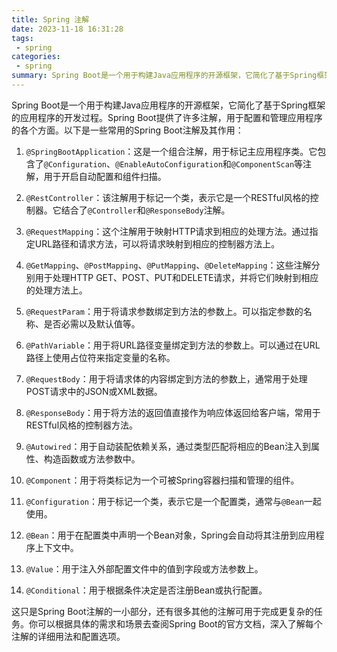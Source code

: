 ```yaml
---
title: Spring 注解
date: 2023-11-18 16:31:28
tags:
 - spring
categories: 
 - spring
summary: Spring Boot是一个用于构建Java应用程序的开源框架，它简化了基于Spring框架的应用程序的开发过程。
---
```

Spring Boot是一个用于构建Java应用程序的开源框架，它简化了基于Spring框架的应用程序的开发过程。Spring Boot提供了许多注解，用于配置和管理应用程序的各个方面。以下是一些常用的Spring Boot注解及其作用：

1. `@SpringBootApplication`：这是一个组合注解，用于标记主应用程序类。它包含了`@Configuration`、`@EnableAutoConfiguration`和`@ComponentScan`等注解，用于开启自动配置和组件扫描。

2. `@RestController`：该注解用于标记一个类，表示它是一个RESTful风格的控制器。它结合了`@Controller`和`@ResponseBody`注解。

3. `@RequestMapping`：这个注解用于映射HTTP请求到相应的处理方法。通过指定URL路径和请求方法，可以将请求映射到相应的控制器方法上。

4. `@GetMapping`、`@PostMapping`、`@PutMapping`、`@DeleteMapping`：这些注解分别用于处理HTTP GET、POST、PUT和DELETE请求，并将它们映射到相应的处理方法上。

5. `@RequestParam`：用于将请求参数绑定到方法的参数上。可以指定参数的名称、是否必需以及默认值等。

6. `@PathVariable`：用于将URL路径变量绑定到方法的参数上。可以通过在URL路径上使用占位符来指定变量的名称。

7. `@RequestBody`：用于将请求体的内容绑定到方法的参数上，通常用于处理POST请求中的JSON或XML数据。

8. `@ResponseBody`：用于将方法的返回值直接作为响应体返回给客户端，常用于RESTful风格的控制器方法。

9. `@Autowired`：用于自动装配依赖关系，通过类型匹配将相应的Bean注入到属性、构造函数或方法参数中。

10. `@Component`：用于将类标记为一个可被Spring容器扫描和管理的组件。

11. `@Configuration`：用于标记一个类，表示它是一个配置类，通常与`@Bean`一起使用。

12. `@Bean`：用于在配置类中声明一个Bean对象，Spring会自动将其注册到应用程序上下文中。

13. `@Value`：用于注入外部配置文件中的值到字段或方法参数上。

14. `@Conditional`：用于根据条件决定是否注册Bean或执行配置。

这只是Spring Boot注解的一小部分，还有很多其他的注解可用于完成更复杂的任务。你可以根据具体的需求和场景去查阅Spring Boot的官方文档，深入了解每个注解的详细用法和配置选项。
